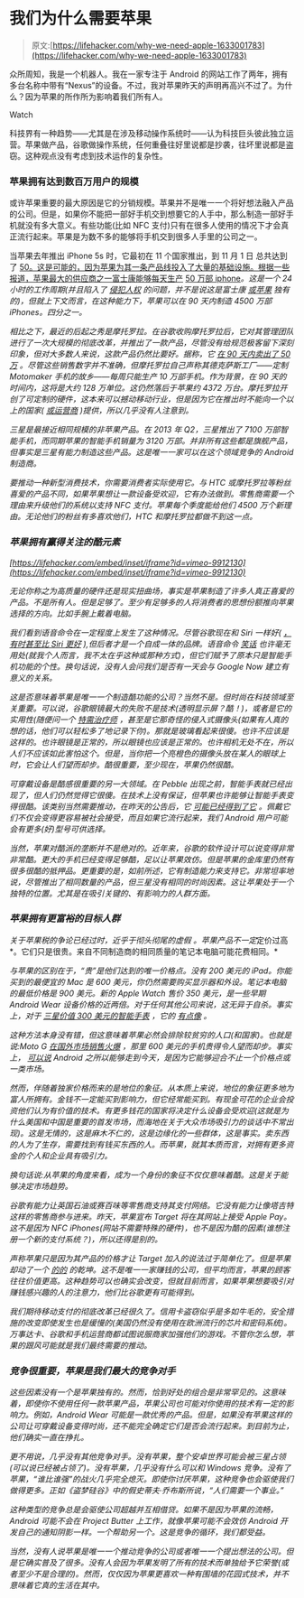 # 我们为什么需要苹果

> 原文:[https://lifehacker.com/why-we-need-apple-1633001783](https://lifehacker.com/why-we-need-apple-1633001783)

众所周知，我是一个机器人。我在一家专注于 Android 的网站工作了两年，拥有多台名称中带有“Nexus”的设备。不过，我对苹果昨天的声明再高兴不过了。为什么？因为苹果的所作所为影响着我们所有人。

Watch

科技界有一种趋势——尤其是在涉及移动操作系统时——认为科技巨头彼此独立运营。苹果做产品，谷歌做操作系统，任何重叠往好里说都是抄袭，往坏里说都是盗窃。这种观点没有考虑到技术运作的复杂性。

### **苹果拥有达到数百万用户的规模**

或许苹果重要的最大原因是它的分销规模。苹果并不是唯一一个将好想法融入产品的公司。但是，如果你不能把一部好手机交到想要它的人手中，那么制造一部好手机就没有多大意义。有些功能(比如 NFC 支付)只有在很多人使用的情况下才会真正流行起来。苹果是为数不多的能够将手机交到很多人手里的公司之一。

当苹果去年推出 iPhone 5s 时，它最初在 11 个国家推出，到 11 月 1 日 总共达到了 [50。这是可能的，因为苹果为其一条产品线投入了大量的基础设施。根据一些报道，苹果最大的供应商之一富士康能够每天生产](http://appleinsider.com/articles/13/10/09/apples-iphone-5s-5c-set-to-launch-in-40-more-countries-by-nov-1) [50 万部 iphone](http://appleinsider.com/articles/13/11/27/foxconn-building-500k-iphone-5s-units-for-apple-per-day-with-nonstop-production-lines)*。这是一个 24 小时的工作周期(并且陷入了 [侵犯人权](http://gizmodo.com/foxconn-admits-violating-child-labor-laws-5952126) 的问题，并不是说这是富士康 [或苹果](http://www.businessweek.com/news/2012-09-04/samsung-china-workers-physically-verbally-abused-group-says) 独有的)，但就上下文而言，在这种能力下，苹果可以在 *90 天*内制造 4500 万部 iPhones。四分之一。*

*相比之下，最近的后起之秀是摩托罗拉。在谷歌收购摩托罗拉后，它对其管理团队进行了一次大规模的彻底改革，并推出了一款产品，尽管没有给规范极客留下深刻印象，但对大多数人来说，这款产品仍然比要好。据称，它 [在 90 天内卖出了 50 万](http://www.phonearena.com/news/WSJ-Motorola-Moto-X-sales-disappointing_id49251) 。尽管这些销售数字并不准确，但摩托罗拉自己声称其德克萨斯工厂——定制 Motomaker 手机的故乡——每周只能生产 10 万部手机。作为背景，在 90 天的时间内，这将是大约 128 万单位。这仍然落后于苹果约 4372 万台。摩托罗拉开创了可定制的硬件，这本来可以撼动移动行业，但是因为它在推出时不能向一个以上的国家( [或运营商](http://www.androidpolice.com/2013/11/11/moto-maker-customization-is-now-live-for-the-verizon-t-mobile-and-sprint-models-of-the-moto-x-32gb-model-and-engraving-available/) )提供，所以几乎没有人注意到。*

*三星是最接近相同规模的非苹果产品。在 2013 年 Q2，三星推出了 7100 万部智能手机，而同期苹果的智能手机销量为 3120 万部。并非所有这些都是旗舰产品，但事实是三星有能力制造这些产品。这是唯一一家可以在这个领域竞争的 Android 制造商。*

*要推动一种新型消费技术，你需要消费者实际使用它。与 HTC 或摩托罗拉等粉丝喜爱的产品不同，如果苹果想让一款设备受欢迎，它有办法做到。零售商需要一个理由来升级他们的系统以支持 NFC 支付。苹果每个季度能给他们 4500 万个新理由。无论他们的粉丝有多喜欢他们，HTC 和摩托罗拉都做不到这一点。*

### ***苹果拥有赢得关注的酷元素***

 *[https://lifehacker.com/embed/inset/iframe?id=vimeo-9912130](https://lifehacker.com/embed/inset/iframe?id=vimeo-9912130)* 

*无论你称之为高质量的硬件还是现实扭曲场，事实是苹果制造了许多人真正喜爱的产品。不是所有人。但是足够了。至少有足够多的人将消费者的思想份额推向苹果选择的方向。比如手腕上戴着电脑。*

*我们看到语音命令在一定程度上发生了这种情况。尽管谷歌现在和 Siri 一样好( [，有时甚至比 Siri 更好](https://hackerspace.kinja.com/5-reasons-why-google-now-trumps-siri-1551416741) ),但后者才是一个自成一体的品牌。语音命令 [笑话](http://www.cnn.com/2013/10/04/tech/mobile/siri-jokes/) 也许毫无用处(就我个人而言，我不太在乎这种或那种方式)，但它们赋予了原本只是智能手机功能的个性。换句话说，没有人会问我们是否有一天会与 Google Now 建立有意义的关系。*

*这是否意味着苹果是唯一一个制造酷功能的公司？当然不是。但时尚在科技领域至关重要。可以说，谷歌眼镜最大的失败不是技术(透明显示屏？酷！)，或者是它的实用性(随便问一个 [特需治疗师](http://www.thegeorgecenter.com/2013/02/27/google-glass-applications-for-music-therapy-and-special-needs/) ，甚至是它那奇怪的侵入式摄像头(如果有人真的想的话，他们可以轻松多了地记录下你)。那就是玻璃看起来很傻。也许不应该是这样的。也许眼镜是正常的，所以眼镜也应该是正常的。也许相机无处不在，所以人们不应该如此害怕这个。但是，当你把一个亮橙色的摄像头放在某人的眼球上时，它会让人们望而却步。酷很重要，至少现在，苹果仍然很酷。*

*可穿戴设备是酷感很重要的另一大领域。在 Pebble 出现之前，智能手表就已经出现了，但人们仍然觉得它很傻。在技术上没有保证，但苹果也许能够让智能手表变得很酷。该类别当然需要推动，在昨天的公告后，它 [可能已经得到了它](https://twitter.com/search?f=realtime&q=i%20want%20apple%20watch&src=typd) 。佩戴它们不仅会变得更容易被社会接受，而且如果它流行起来，我们 Android 用户可能会有更多(好)型号可供选择。*

*当然，苹果对酷派的垄断并不是绝对的。近年来，谷歌的软件设计可以说变得非常非常酷。更大的手机已经变得足够酷，足以让苹果效仿。但是苹果的金库里仍然有很多很酷的抵押品。更重要的是，如前所述，它有制造能力来支持它。非常坦率地说，尽管推出了相同数量的产品，但三星没有相同的时尚因素。这让苹果处于一个独特的位置。尤其是在吸引关键的、有影响力的人群方面。*

### ***苹果拥有更富裕的目标人群***

*关于苹果税的争论已经过时，近乎于彻头彻尾的虚假 。苹果产品不一定*定价过高*。它们只是很贵。来自不同制造商的相同质量的笔记本电脑可能花费相同。*

*与苹果的区别在于，“贵”是他们达到的唯一价格点。没有 200 美元的 iPad。你能买到的最便宜的 Mac 是 600 美元，你仍然需要购买显示器和外设。笔记本电脑的最低价格是 900 美元。新的 Apple Watch 售价 350 美元，是一些早期 Android Wear 设备价格的近两倍。对于任何其他公司来说，这无异于自杀。事实上，对于 [三星价值 300 美元的智能手表](http://www.androidpolice.com/2013/09/24/samsung-galaxy-note-3-and-galaxy-gear-launch-today-in-over-140-countries/) ，它的 [有点像](http://en.wikipedia.org/wiki/Samsung_Galaxy_Gear#Sales) 。*

*这种方法本身没有错，但这意味着苹果必然会排除较贫穷的人口(和国家)。也就是说:Moto G [在国外市场销售火爆](http://www.cnet.com/news/motorola-ships-6-5-million-devices-in-2014-thanks-to-moto-g/) ，那里 600 美元的手机贵得令人望而却步。事实上， [可以说](https://gizmodo.com/android-is-popular-because-its-cheap-not-because-its-g-5977625) Android 之所以能够走到今天，是因为它能够迎合不止一个价格点或一类市场。*

*然而，伴随着独家价格而来的是地位的象征。从本质上来说，地位的象征更多地为富人所拥有。金钱不一定能买到影响力，但它经常能买到。有现金可花的企业会投资他们认为有价值的技术。有更多钱花的国家将决定什么设备会受欢迎(这就是为什么美国和中国是重要的首发市场，而海地在关于大众市场吸引力的谈话中不常出现)。这是无情的，这是麻木不仁的，这是边缘化的一些群体，这是事实。卖东西的人为了生存，需要找到有钱买东西的人。而苹果，就其本质而言，对拥有更多资金的个人和企业具有吸引力。*

*换句话说:从苹果的角度来看，成为一个身份的象征不仅仅意味着酷。这是关于能够决定市场趋势。*

*谷歌有能力让英国石油或赛百味等零售商支持其支付网络。它没有能力让像塔吉特这样的零售商参与进来。昨天，苹果宣布 Target 将在其网站上接受 Apple Pay。这不是因为 NFC iPhones(网站不需要特殊的硬件)，也不是因为酷的因素(谁想注册一个新的支付系统？)，所以还得是别的。*

*声称苹果只是因为其产品的价格才让 Target 加入的说法过于简单化了。但是苹果却动了一个 [的](http://www.asymco.com/2014/07/29/how-big-is-apples-ecosystem/)[的](http://www.asymco.com/2013/06/14/whats-an-apple-user-worth/) 的乾坤。这不是唯一一家赚钱的公司，但平均而言，苹果的顾客往往价值更高。这种趋势可以也确实会改变，但就目前而言，如果苹果想要吸引对赚钱感兴趣的人的注意力，他们比谷歌更有可能得到。*

*我们期待移动支付的彻底改革已经很久了。信用卡盗窃似乎是多如牛毛的，安全措施的改变即使发生也是缓慢的(美国仍然没有使用在欧洲流行的芯片和密码系统)。万事达卡、谷歌和手机运营商都试图说服商家加强他们的游戏。不管你怎么想，苹果的跟风可能就是我们最终需要的推动。*

### ***竞争很重要，苹果是我们最大的竞争对手***

*这些因素没有一个是苹果独有的。然而，恰到好处的组合是非常罕见的。这意味着，即使你不使用任何一款苹果产品，苹果公司也可能对你使用的技术有一定的影响力。例如，Android Wear 可能是一款优秀的产品。但是，如果没有苹果这样的公司让可穿戴设备变得时尚，还不能完全确定它们是否会流行起来。到目前为止，他们确实一直在挣扎。*

*更不用说，几乎没有其他竞争对手。没有苹果，整个安卓世界可能会被三星占领(可以说已经被占领了)。没有苹果，几乎没有什么可以和 Windows 竞争。没有了苹果，“谁比谁强”的战火几乎完全熄灭。即使你讨厌苹果，这种竞争也会驱使我们做得更多。正如《盗梦硅谷》中的假史蒂夫·乔布斯所说，“人们需要一个事业。”*

*这种类型的竞争总是会驱使公司超越并互相借贷。如果不是因为苹果的流畅，Android 可能不会在 Project Butter 上工作，就像苹果可能不会效仿 Android 开发自己的通知阴影一样。一个帮助另一个。这是竞争的循环，我们都受益。*

*当然，没有人说苹果是唯一一个推动竞争的公司或者唯一一个提出想法的公司。但是它确实普及了很多。没有人会因为苹果发明了所有的技术而单独给予它荣誉(或者至少不是合理的)。然而，仅仅因为苹果更喜欢一种有围墙的花园式技术，并不意味着它真的生活在其中。*